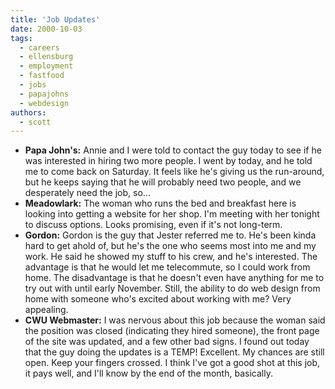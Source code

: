```yaml
---
title: 'Job Updates'
date: 2000-10-03
tags:
  - careers
  - ellensburg
  - employment
  - fastfood
  - jobs
  - papajohns
  - webdesign
authors:
  - scott
---
```


- **Papa John's:** Annie and I were told to contact the guy today to see if he was interested in hiring two more people. I went by today, and he told me to come back on Saturday. It feels like he's giving us the run-around, but he keeps saying that he will probably need two people, and we desperately need the job, so...
- **Meadowlark:** The woman who runs the bed and breakfast here is looking into getting a website for her shop. I'm meeting with her tonight to discuss options. Looks promising, even if it's not long-term.
- **Gordon:** Gordon is the guy that Jester referred me to. He's been kinda hard to get ahold of, but he's the one who seems most into me and my work. He said he showed my stuff to his crew, and he's interested. The advantage is that he would let me telecommute, so I could work from home. The disadvantage is that he doesn't even have anything for me to try out with until early November. Still, the ability to do web design from home with someone who's excited about working with me? Very appealing.
- **CWU Webmaster:** I was nervous about this job because the woman said the position was closed (indicating they hired someone), the front page of the site was updated, and a few other bad signs. I found out today that the guy doing the updates is a TEMP! Excellent. My chances are still open. Keep your fingers crossed. I think I've got a good shot at this job, it pays well, and I'll know by the end of the month, basically.
